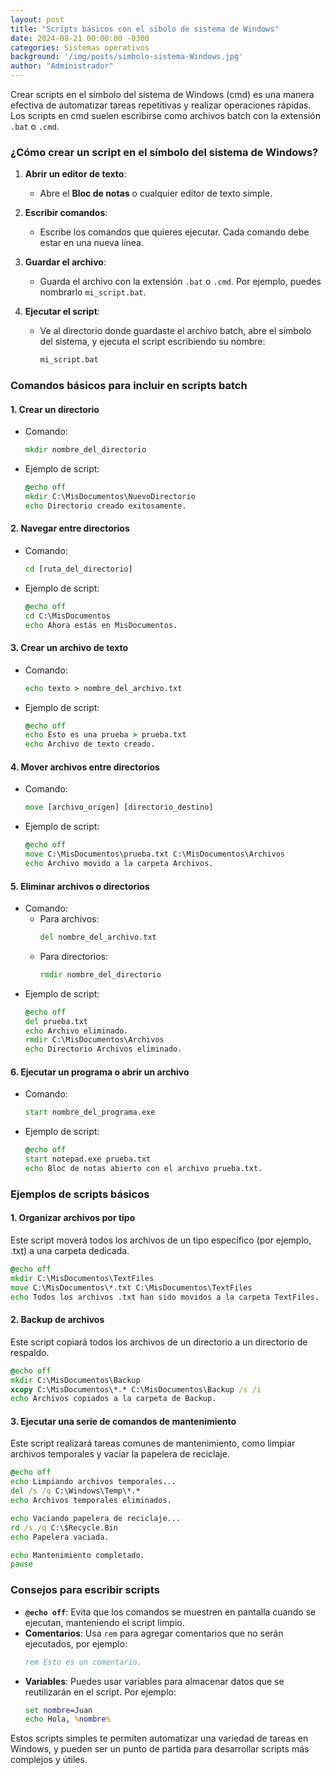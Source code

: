```yaml
---
layout: post
title: "Scripts básicos con el síbolo de sistema de Windows"
date: 2024-08-21 00:00:00 -0300
categories: Sistemas operativos
background: '/img/posts/simbolo-sistema-Windows.jpg'
author: "Administrador"
---
```


Crear scripts en el símbolo del sistema de Windows (cmd) es una manera efectiva de automatizar tareas repetitivas y realizar operaciones rápidas. Los scripts en cmd suelen escribirse como archivos batch con la extensión `.bat` o `.cmd`.

### **¿Cómo crear un script en el símbolo del sistema de Windows?**

1. **Abrir un editor de texto**:
   - Abre el **Bloc de notas** o cualquier editor de texto simple.

2. **Escribir comandos**:
   - Escribe los comandos que quieres ejecutar. Cada comando debe estar en una nueva línea.

3. **Guardar el archivo**:
   - Guarda el archivo con la extensión `.bat` o `.cmd`. Por ejemplo, puedes nombrarlo `mi_script.bat`.

4. **Ejecutar el script**:
   - Ve al directorio donde guardaste el archivo batch, abre el símbolo del sistema, y ejecuta el script escribiendo su nombre:
     ```cmd
     mi_script.bat
     ```

### **Comandos básicos para incluir en scripts batch**

#### **1. Crear un directorio**
   - Comando:
     ```cmd
     mkdir nombre_del_directorio
     ```
   - Ejemplo de script:
     ```cmd
     @echo off
     mkdir C:\MisDocumentos\NuevoDirectorio
     echo Directorio creado exitosamente.
     ```

#### **2. Navegar entre directorios**
   - Comando:
     ```cmd
     cd [ruta_del_directorio]
     ```
   - Ejemplo de script:
     ```cmd
     @echo off
     cd C:\MisDocumentos
     echo Ahora estás en MisDocumentos.
     ```

#### **3. Crear un archivo de texto**
   - Comando:
     ```cmd
     echo texto > nombre_del_archivo.txt
     ```
   - Ejemplo de script:
     ```cmd
     @echo off
     echo Esto es una prueba > prueba.txt
     echo Archivo de texto creado.
     ```

#### **4. Mover archivos entre directorios**
   - Comando:
     ```cmd
     move [archivo_origen] [directorio_destino]
     ```
   - Ejemplo de script:
     ```cmd
     @echo off
     move C:\MisDocumentos\prueba.txt C:\MisDocumentos\Archivos
     echo Archivo movido a la carpeta Archivos.
     ```

#### **5. Eliminar archivos o directorios**
   - Comando:
     - Para archivos:
       ```cmd
       del nombre_del_archivo.txt
       ```
     - Para directorios:
       ```cmd
       rmdir nombre_del_directorio
       ```
   - Ejemplo de script:
     ```cmd
     @echo off
     del prueba.txt
     echo Archivo eliminado.
     rmdir C:\MisDocumentos\Archivos
     echo Directorio Archivos eliminado.
     ```

#### **6. Ejecutar un programa o abrir un archivo**
   - Comando:
     ```cmd
     start nombre_del_programa.exe
     ```
   - Ejemplo de script:
     ```cmd
     @echo off
     start notepad.exe prueba.txt
     echo Bloc de notas abierto con el archivo prueba.txt.
     ```

### **Ejemplos de scripts básicos**

#### **1. Organizar archivos por tipo**
Este script moverá todos los archivos de un tipo específico (por ejemplo, .txt) a una carpeta dedicada.

```cmd
@echo off
mkdir C:\MisDocumentos\TextFiles
move C:\MisDocumentos\*.txt C:\MisDocumentos\TextFiles
echo Todos los archivos .txt han sido movidos a la carpeta TextFiles.
```

#### **2. Backup de archivos**
Este script copiará todos los archivos de un directorio a un directorio de respaldo.

```cmd
@echo off
mkdir C:\MisDocumentos\Backup
xcopy C:\MisDocumentos\*.* C:\MisDocumentos\Backup /s /i
echo Archivos copiados a la carpeta de Backup.
```

#### **3. Ejecutar una serie de comandos de mantenimiento**
Este script realizará tareas comunes de mantenimiento, como limpiar archivos temporales y vaciar la papelera de reciclaje.

```cmd
@echo off
echo Limpiando archivos temporales...
del /s /q C:\Windows\Temp\*.*
echo Archivos temporales eliminados.

echo Vaciando papelera de reciclaje...
rd /s /q C:\$Recycle.Bin
echo Papelera vaciada.

echo Mantenimiento completado.
pause
```

### **Consejos para escribir scripts**
- **`@echo off`**: Evita que los comandos se muestren en pantalla cuando se ejecutan, manteniendo el script limpio.
- **Comentarios**: Usa `rem` para agregar comentarios que no serán ejecutados, por ejemplo:
  ```cmd
  rem Esto es un comentario.
  ```
- **Variables**: Puedes usar variables para almacenar datos que se reutilizarán en el script. Por ejemplo:
  ```cmd
  set nombre=Juan
  echo Hola, %nombre%
  ```

Estos scripts simples te permiten automatizar una variedad de tareas en Windows, y pueden ser un punto de partida para desarrollar scripts más complejos y útiles.
